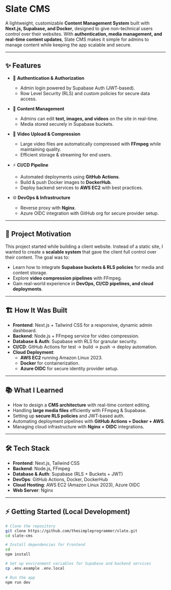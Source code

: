 # Slate CMS  

A lightweight, customizable **Content Management System** built with **Next.js, Supabase, and Docker**, designed to give non-technical users control over their websites. With **authentication, media management, and real-time content updates**, Slate CMS makes it simple for admins to manage content while keeping the app scalable and secure.  

---

## ✨ Features
- 🔐 **Authentication & Authorization**  
  - Admin login powered by Supabase Auth (JWT-based).  
  - Row Level Security (RLS) and custom policies for secure data access.  

- 📝 **Content Management**  
  - Admins can edit **text, images, and videos** on the site in real-time.  
  - Media stored securely in Supabase buckets.  

- 🎥 **Video Upload & Compression**  
  - Large video files are automatically compressed with **FFmpeg** while maintaining quality.  
  - Efficient storage & streaming for end users.  

- ⚡ **CI/CD Pipeline**  
  - Automated deployments using **GitHub Actions**.  
  - Build & push Docker images to **DockerHub**.  
  - Deploy backend services to **AWS EC2** with best practices.  

- 🌐 **DevOps & Infrastructure**  
  - Reverse proxy with **Nginx**.  
  - Azure OIDC integration with GitHub org for secure provider setup.  

---

## 🧠 Project Motivation
This project started while building a client website. Instead of a static site, I wanted to create a **scalable system** that gave the client full control over their content. The goal was to:  
- Learn how to integrate **Supabase buckets & RLS policies** for media and content storage.  
- Explore **video compression pipelines** with FFmpeg.  
- Gain real-world experience in **DevOps, CI/CD pipelines, and cloud deployments**.  

---

## 🏗️ How It Was Built
- **Frontend**: Next.js + Tailwind CSS for a responsive, dynamic admin dashboard.  
- **Backend**: Node.js + FFmpeg service for video compression.  
- **Database & Auth**: Supabase with RLS for granular security.  
- **CI/CD**: GitHub Actions for test → build → push → deploy automation.  
- **Cloud Deployment**:  
  - **AWS EC2** running Amazon Linux 2023.  
  - **Docker** for containerization.  
  - **Azure OIDC** for secure identity provider setup.  

---

## 📚 What I Learned
- How to design a **CMS architecture** with real-time content editing.  
- Handling **large media files** efficiently with FFmpeg & Supabase.  
- Setting up **secure RLS policies** and JWT-based auth.  
- Automating deployment pipelines with **GitHub Actions + Docker + AWS**.  
- Managing cloud infrastructure with **Nginx + OIDC** integrations.  

---

## 🛠️ Tech Stack
- **Frontend**: Next.js, Tailwind CSS  
- **Backend**: Node.js, FFmpeg  
- **Database & Auth**: Supabase (RLS + Buckets + JWT)  
- **DevOps**: GitHub Actions, Docker, DockerHub  
- **Cloud Hosting**: AWS EC2 (Amazon Linux 2023), Azure OIDC  
- **Web Server**: Nginx

---

## ⚡ Getting Started (Local Development)

```bash
# Clone the repository
git clone https://github.com/thesimpleprogrammer/slate.git
cd slate-cms

# Install dependencies for Frontend
cd 
npm install

# Set up environment variables for Supabase and backend services
cp .env.example .env.local

# Run the app
npm run dev
